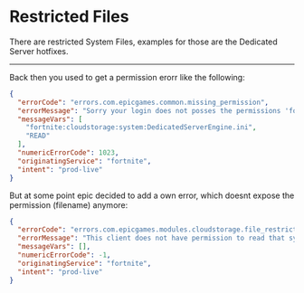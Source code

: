 # Restricted Files

There are restricted System Files, examples for those are the Dedicated Server hotfixes.

---

Back then you used to get a permission erorr like the following:

```json
{
  "errorCode": "errors.com.epicgames.common.missing_permission",
  "errorMessage": "Sorry your login does not posses the permissions 'fortnite:cloudstorage:system:DedicatedServerEngine.ini READ' needed to perform the requested operation",
  "messageVars": [
    "fortnite:cloudstorage:system:DedicatedServerEngine.ini",
    "READ"
  ],
  "numericErrorCode": 1023,
  "originatingService": "fortnite",
  "intent": "prod-live"
}
```

But at some point epic decided to add a own error, which doesnt expose the permission (filename) anymore:

```json
{
  "errorCode": "errors.com.epicgames.modules.cloudstorage.file_restricted",
  "errorMessage": "This client does not have permission to read that system file.",
  "messageVars": [],
  "numericErrorCode": -1,
  "originatingService": "fortnite",
  "intent": "prod-live"
}
```
